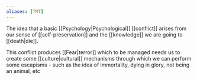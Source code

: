 ```yaml
---
aliases: [TMT]
---
```


The idea that a basic [[Psychology|Psychological]] [[conflict]] arises from our sense of [[self-preservation]] and the [[knowledge]] we are going to [[death|die]].

This conflict produces [[Fear|terror]] which to be managed needs us to create some [[culture|cultural]] mechanisms through which we can perform some escapisms - such as the idea of immortality, dying in glory, not being an animal, etc
